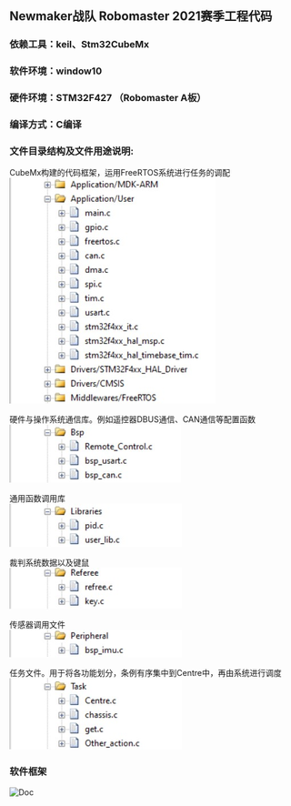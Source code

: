 ## Newmaker战队 Robomaster 2021赛季工程代码

### 依赖工具：keil、Stm32CubeMx

### 软件环境：window10 

### 硬件环境：STM32F427 （Robomaster A板）

### 编译方式：C编译

### 文件目录结构及文件用途说明:
  CubeMx构建的代码框架，运用FreeRTOS系统进行任务的调配   
  ![Doc](https://github.com/Yoyo-yi/2021_open_source_code/blob/main/Doc/CubeMx.jpg)

  硬件与操作系统通信库。例如遥控器DBUS通信、CAN通信等配置函数   
  ![Doc](https://github.com/Yoyo-yi/2021_open_source_code/blob/main/Doc/BSP.jpg)

  通用函数调用库   
  ![Doc](https://github.com/Yoyo-yi/2021_open_source_code/blob/main/Doc/Libraries.jpg)

  裁判系统数据以及键鼠    
  ![Doc](https://github.com/Yoyo-yi/2021_open_source_code/blob/main/Doc/Referee.jpg)

  传感器调用文件   
  ![Doc](https://github.com/Yoyo-yi/2021_open_source_code/blob/main/Doc/Peripheral.jpg)

  任务文件。用于将各功能划分，条例有序集中到Centre中，再由系统进行调度    
  ![Doc](https://github.com/Yoyo-yi/2021_open_source_code/blob/main/Doc/Task.jpg)
  
### 软件框架
  ![Doc](https://github.com/Yoyo-yi/2021_open_source_code/blob/main/Doc/软件框图.bmp)
  



